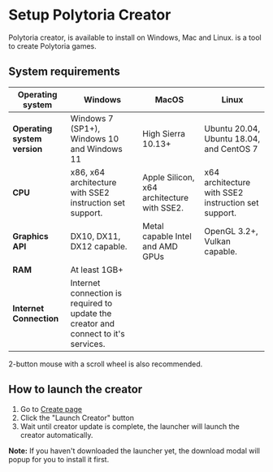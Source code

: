 # Setup Polytoria Creator

Polytoria creator, is available to install on Windows, Mac and Linux. is a tool to create Polytoria games.

## System requirements

| Operating system             | Windows                                                                             | MacOS                                      | Linux                                               |
| ---------------------------- | ----------------------------------------------------------------------------------- | ------------------------------------------ | --------------------------------------------------- |
| **Operating system version** | Windows 7 (SP1+), Windows 10 and Windows 11                                         | High Sierra 10.13+                         | Ubuntu 20.04, Ubuntu 18.04, and CentOS 7            |
| **CPU**                      | x86, x64 architecture with SSE2 instruction set support.                            | Apple Silicon, x64 architecture with SSE2. | x64 architecture with SSE2 instruction set support. |
| **Graphics API**             | DX10, DX11, DX12 capable.                                                           | Metal capable Intel and AMD GPUs           | OpenGL 3.2+, Vulkan capable.                        |
| **RAM**                      | At least 1GB+                                                                       |
| **Internet Connection**      | Internet connection is required to update the creator and connect to it's services. |

2-button mouse with a scroll wheel is also recommended.

## How to launch the creator

1. Go to [Create page](https://polytoria.com/create/)
2. Click the "Launch Creator" button
3. Wait until creator update is complete, the launcher will launch the creator automatically.

<div class="alert alert-info">
    <strong>Note:</strong>
    If you haven't downloaded the launcher yet, the download modal will popup for you to install it first.
</div>
